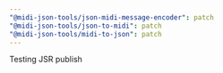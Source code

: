 ```yaml
---
"@midi-json-tools/json-midi-message-encoder": patch
"@midi-json-tools/json-to-midi": patch
"@midi-json-tools/midi-to-json": patch
---
```


Testing JSR publish
